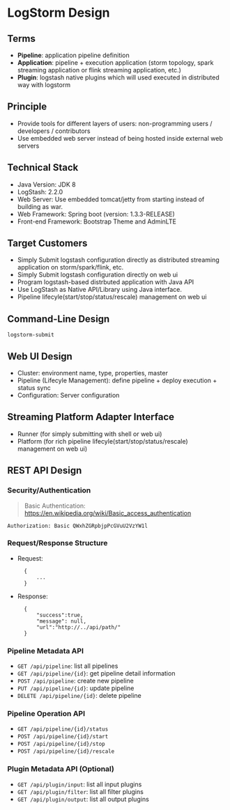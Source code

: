 # LogStorm Design

## Terms
* __Pipeline__: application pipeline definition
* __Application__: pipeline + execution application (storm topology, spark streaming application or flink streaming application, etc.)
* __Plugin__: logstash native plugins which will used executed in distributed way with logstorm

## Principle
* Provide tools for different layers of users: non-programming users / developers / contributors
* Use embedded web server instead of being hosted inside external web servers

## Technical Stack
* Java Version: JDK 8
* LogStash: 2.2.0
* Web Server: Use embedded tomcat/jetty from starting instead of building as war.
* Web Framework: Spring boot (version: 1.3.3-RELEASE)
* Front-end Framework: Bootstrap Theme and AdminLTE

## Target Customers
* Simply Submit logstash configuration directly as distributed streaming application on storm/spark/flink, etc.
* Simply Submit logstash configuration directly on web ui
* Program logstash-based distrbuted application with Java API
* Use LogStash as Native API/Library using Java interface.
* Pipeline  lifecyle(start/stop/status/rescale) management on web ui

## Command-Line Design

`logstorm-submit`

## Web UI Design
* Cluster: environment name, type, properties, master
* Pipeline (Lifecyle Management): define pipeline + deploy execution + status sync
* Configuration: Server configuration

## Streaming Platform Adapter Interface
* Runner (for simply submitting with shell or web ui)
* Platform (for rich pipeline  lifecyle(start/stop/status/rescale) management on web ui)

## REST API Design

### Security/Authentication
> Basic Authentication: https://en.wikipedia.org/wiki/Basic_access_authentication
	
	Authorization: Basic QWxhZGRpbjpPcGVuU2VzYW1l
	
### Request/Response Structure
* Request:
	
	    {
		    ...
	    }

* Response:
	
	    {
		    "success":true,
		    "message": null,
		    "url":"http://../api/path/"
	    }

### Pipeline Metadata API
* `GET /api/pipeline`: list all pipelines
* `GET /api/pipeline/{id}`: get pipeline detail information
* `POST /api/pipeline`: create new pipeline 
* `PUT /api/pipeline/{id}`: update pipeline
* `DELETE /api/pipeline/{id}`: delete pipeline

### Pipeline Operation API
* `GET /api/pipeline/{id}/status`
* `POST /api/pipeline/{id}/start`
* `POST /api/pipeline/{id}/stop`
* `POST /api/pipeline/{id}/rescale`

### Plugin Metadata API (Optional)
* `GET /api/plugin/input`: list all input plugins
* `GET /api/plugin/filter`: list all filter plugins
* `GET /api/plugin/output`: list all output plugins
